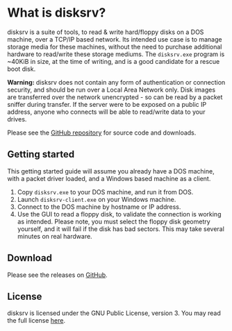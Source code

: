 # What is disksrv?

disksrv is a suite of tools, to read & write hard/floppy disks on a DOS machine, over a TCP/IP based network.
Its intended use case is to manage storage media for these machines, without the need to purchase additional hardware to read/write these storage mediums. The `disksrv.exe` program is ~40KiB in size, at the time of writing, and is a good candidate for a rescue boot disk.

**Warning:** disksrv does not contain any form of authentication or connection security, and should be run over a Local Area Network only. Disk images are transferred over the network unencrypted - so can be read by a packet sniffer during transfer. If the server were to be exposed on a public IP address, anyone who connects will be able to read/write data to your drives.

Please see the [GitHub repository](https://github.com/StereoRocker/disksrv/) for source code and downloads.

## Getting started

This getting started guide will assume you already have a DOS machine, with a packet driver loaded, and a Windows based machine as a client.

1. Copy `disksrv.exe` to your DOS machine, and run it from DOS.
2. Launch `disksrv-client.exe` on your Windows machine.
3. Connect to the DOS machine by hostname or IP address.
4. Use the GUI to read a floppy disk, to validate the connection is working as intended. Please note, you must select the floppy disk geometry yourself, and it will fail if the disk has bad sectors. This may take several minutes on real hardware.

## Download

Please see the releases on [GitHub](https://github.com/StereoRocker/disksrv/releases).

## License

disksrv is licensed under the GNU Public License, version 3. You may read the full license [here](https://github.com/StereoRocker/disksrv/blob/master/LICENSE).